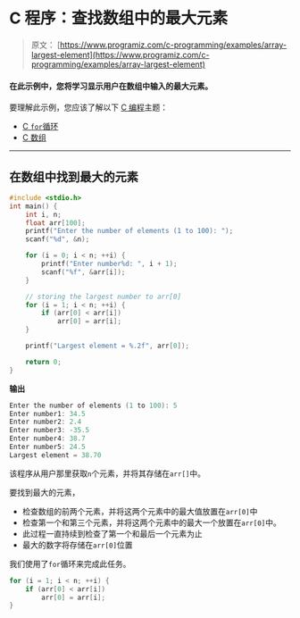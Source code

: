 # C 程序：查找数组中的最大元素

> 原文： [https://www.programiz.com/c-programming/examples/array-largest-element](https://www.programiz.com/c-programming/examples/array-largest-element)

#### 在此示例中，您将学习显示用户在数组中输入的最大元素。

要理解此示例，您应该了解以下 [C 编程](/c-programming "C tutorial")主题：

*   [C `for`循环](/c-programming/c-for-loop)
*   [C 数组](/c-programming/c-arrays)

* * *

## 在数组中找到最大的元素

```c
#include <stdio.h>
int main() {
    int i, n;
    float arr[100];
    printf("Enter the number of elements (1 to 100): ");
    scanf("%d", &n);

    for (i = 0; i < n; ++i) {
        printf("Enter number%d: ", i + 1);
        scanf("%f", &arr[i]);
    }

    // storing the largest number to arr[0]
    for (i = 1; i < n; ++i) {
        if (arr[0] < arr[i])
            arr[0] = arr[i];
    }

    printf("Largest element = %.2f", arr[0]);

    return 0;
} 
```

**输出**

```c
Enter the number of elements (1 to 100): 5
Enter number1: 34.5
Enter number2: 2.4
Enter number3: -35.5
Enter number4: 38.7
Enter number5: 24.5
Largest element = 38.70 
```

该程序从用户那里获取`n`个元素，并将其存储在`arr[]`中。

要找到最大的元素，

*   检查数组的前两个元素，并将这两个元素中的最大值放置在`arr[0]`中
*   检查第一个和第三个元素，并将这两个元素中的最大一个放置在`arr[0]`中。
*   此过程一直持续到检查了第一个和最后一个元素为止
*   最大的数字将存储在`arr[0]`位置

我们使用了`for`循环来完成此任务。

```c
for (i = 1; i < n; ++i) {
    if (arr[0] < arr[i])
        arr[0] = arr[i];
} 
```
